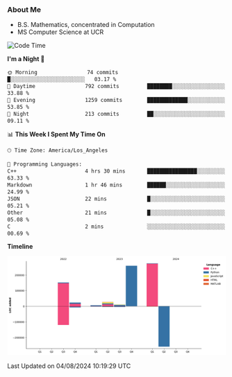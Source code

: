 ### About Me

- B.S. Mathematics, concentrated in Computation
- MS Computer Science at UCR



<!--START_SECTION:waka-->
![Code Time](http://img.shields.io/badge/Code%20Time-300%20hrs%2050%20mins-blue)

**I'm a Night 🦉** 

```text
🌞 Morning                74 commits          █░░░░░░░░░░░░░░░░░░░░░░░░   03.17 % 
🌆 Daytime                792 commits         ████████░░░░░░░░░░░░░░░░░   33.88 % 
🌃 Evening                1259 commits        █████████████░░░░░░░░░░░░   53.85 % 
🌙 Night                  213 commits         ██░░░░░░░░░░░░░░░░░░░░░░░   09.11 % 
```


📊 **This Week I Spent My Time On** 

```text
🕑︎ Time Zone: America/Los_Angeles

💬 Programming Languages: 
C++                      4 hrs 30 mins       ████████████████░░░░░░░░░   63.33 % 
Markdown                 1 hr 46 mins        ██████░░░░░░░░░░░░░░░░░░░   24.99 % 
JSON                     22 mins             █░░░░░░░░░░░░░░░░░░░░░░░░   05.21 % 
Other                    21 mins             █░░░░░░░░░░░░░░░░░░░░░░░░   05.08 % 
C                        2 mins              ░░░░░░░░░░░░░░░░░░░░░░░░░   00.69 % 
```

**Timeline**

![Lines of Code chart](https://raw.githubusercontent.com/nickocruzm/nickocruzm/main/assets/bar_graph.png)


 Last Updated on 04/08/2024 10:19:29 UTC
<!--END_SECTION:waka-->
